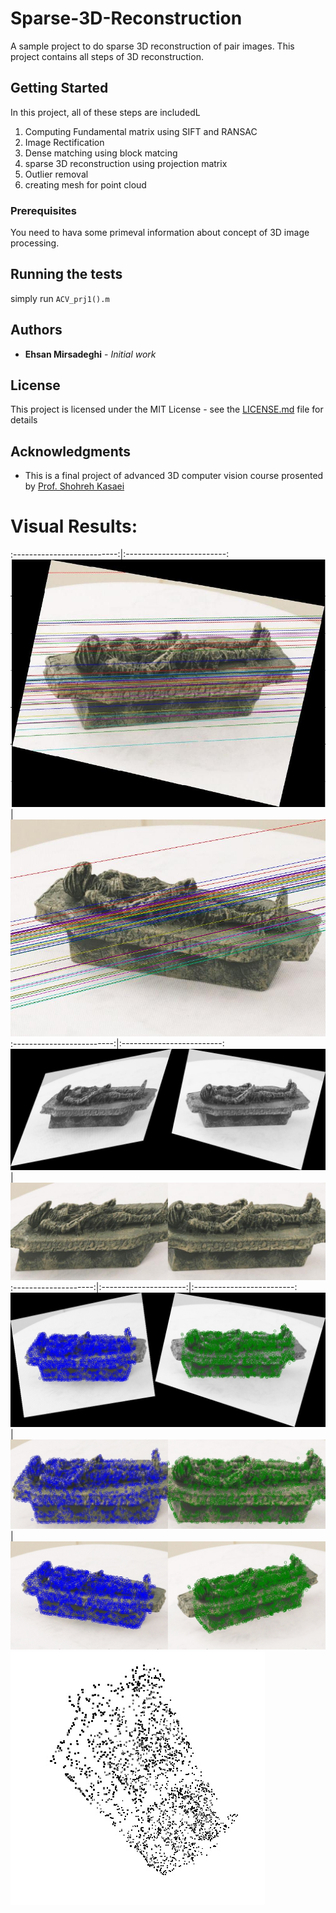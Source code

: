 
# Sparse-3D-Reconstruction

A sample project to do sparse 3D reconstruction of pair images. 
This project contains all steps of 3D reconstruction.

## Getting Started

In this project, all of these steps are includedL<br/>
1. Computing Fundamental matrix using SIFT and RANSAC<br/>
2. Image Rectification<br/>
3. Dense matching using block matcing<br/>
4. sparse 3D reconstruction using projection matrix<br/>
5. Outlier removal<br/>
6. creating mesh for point cloud<br/>

### Prerequisites

You need to hava some primeval information about concept of 3D image processing.


## Running the tests

simply run ```ACV_prj1().m```

## Authors

* **Ehsan Mirsadeghi** - *Initial work*

## License

This project is licensed under the MIT License - see the [LICENSE.md](LICENSE.md) file for details

## Acknowledgments

* This is a final project of advanced 3D computer vision course prosented by [Prof. Shohreh Kasaei](http://sharif.edu/~kasaei/)


# Visual Results:
:--------------------------:|:-------------------------:
![Rectification1](Rec2.jpg) | ![Rectification2](I2.jpg)
:-------------------------:|:-------------------------:
![Rectification3](Rec.jpg) | ![Rectification4](RoIRec.jpg)
:--------------------:|:---------------------:|:-------------------------:
![Dense1](Dense1.jpg) | ![Dense2](Dense2.jpg) | ![Dense3](Dense3.jpg)<br/>
![Sparse reconstruction](sparse_result.jpg)<br/>
